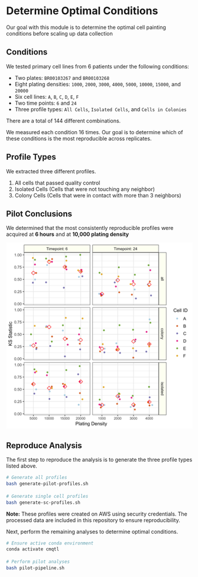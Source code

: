 # Determine Optimal Conditions

Our goal with this module is to determine the optimal cell painting conditions before scaling up data collection

## Conditions

We tested primary cell lines from 6 patients under the following conditions:

* Two plates: `BR00103267` and `BR00103268`
* Eight plating densities: `1000`, `2000`, `3000`, `4000`, `5000`, `10000`, `15000`, and `20000`
* Six cell lines: `A`, `B`, `C`, `D`, `E`, `F`
* Two time points: `6` and `24`
* Three profile types: `All Cells`, `Isolated Cells`, and `Cells in Colonies`

There are a total of 144 different combinations.

We measured each condition 16 times.
Our goal is to determine which of these conditions is the most reproducible across replicates.

## Profile Types

We extracted three different profiles.

1. All cells that passed quality control
2. Isolated Cells (Cells that were not touching any neighbor)
3. Colony Cells (Cells that were in contact with more than 3 neighbors)

## Pilot Conclusions

We determined that the most consistently reproducible profiles were acquired at **6 hours** and at **10,000 plating density**

![conditions](https://raw.githubusercontent.com/broadinstitute/cmQTL/master/0.pilot-determine-conditions/figures/condition_pilot_kstest.png?token=ABYADBJWGUZE6CZKPOSF2LK47BKFK)

## Reproduce Analysis

The first step to reproduce the analysis is to generate the three profile types listed above.

```bash
# Generate all profiles
bash generate-pilot-profiles.sh

# Generate single cell profiles
bash generate-sc-profiles.sh
```

**Note:** These profiles were created on AWS using security credentials.
The processed data are included in this repository to ensure reproducibility.

Next, perform the remaining analyses to determine optimal conditions.

```bash
# Ensure active conda environment
conda activate cmqtl

# Perform pilot analyses
bash pilot-pipeline.sh
```
